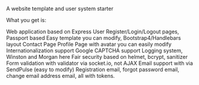 
A website template and user system starter

What you get is:

Web application based on Express
User Register/Login/Logout pages, Passport based
Easy template you can modify, Bootstrap4/Handlebars layout
Contact Page
Profile Page with avatar you can easily modify
Internationalization support
Google CAPTCHA support
Logging system, Winston and Morgan here
Fair security based on helmet, bcrypt, sanitizer
Form validation with validator via socket.io, not AJAX
Email support with via SendPulse (easy to modify)
Registration email, forgot password email, change email address email, all with tokens.


  
